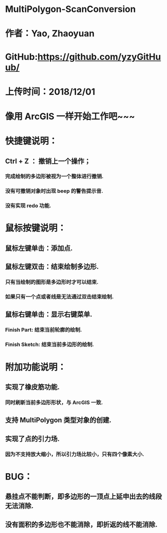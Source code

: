 # MultiPolygon-ScanConversion
# 作者：Yao, Zhaoyuan
# GitHub:https://github.com/yzyGitHuub/
# 上传时间：2018/12/01

# 像用 ArcGIS 一样开始工作吧~~~

# 快捷键说明：
## Ctrl + Z ： 撤销上一个操作；
### 完成绘制的多边形被视为一个整体进行撤销.
### 没有可撤销对象时出现 beep 的警告提示音.
### 没有实现 redo 功能.
        
# 鼠标按键说明：
## 鼠标左键单击：添加点.
## 鼠标左键双击：结束绘制多边形.
### 只有当绘制的图形是多边形时才可以结束.
### 如果只有一个点或者线是无法通过双击结束绘制.
## 鼠标右键单击：显示右键菜单.
### Finish Part:   结束当前轮廓的绘制.
### Finish Sketch: 结束当前多边形的绘制.
        
# 附加功能说明：
## 实现了橡皮筋功能.
### 同时刷新当前多边形形状，与 ArcGIS 一致.
## 支持 MultiPolygon 类型对象的创建.
## 实现了点的引力场.
### 因为不支持放大缩小，所以引力场比较小，只有四个像素大小.
        
# BUG：
## 悬挂点不能判断，即多边形的一顶点上延申出去的线段无法消除.
## 没有面积的多边形也不能消除，即折返的线不能消除.
